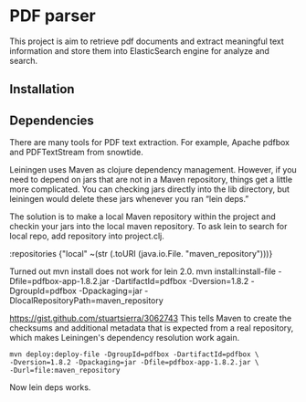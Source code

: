 # PDF parser

This project is aim to retrieve pdf documents and extract meaningful text information and store them into ElasticSearch engine for analyze and search.

## Installation

## Dependencies

There are many tools for PDF text extraction. For example, Apache pdfbox and PDFTextStream from snowtide.

Leiningen uses Maven as clojure dependency management. However, if you need to depend on jars that are not in a Maven repository, things get a little more complicated. You can checking jars directly into the lib directory, but leiningen would delete these jars whenever you ran “lein deps.”

The solution is to make a local Maven repository within the project and checkin your jars into the local maven repository. To ask lein to search for local repo, add repository into project.clj.

  :repositories {"local" ~(str (.toURI (java.io.File. "maven_repository")))}

  Turned out mvn install does not work for lein 2.0.
    mvn install:install-file -Dfile=pdfbox-app-1.8.2.jar -DartifactId=pdfbox -Dversion=1.8.2 -DgroupId=pdfbox -Dpackaging=jar -DlocalRepositoryPath=maven_repository

  https://gist.github.com/stuartsierra/3062743
  This tells Maven to create the checksums and additional metadata that is expected from a real repository, which makes Leiningen's dependency resolution work again.
  
    mvn deploy:deploy-file -DgroupId=pdfbox -DartifactId=pdfbox \
    -Dversion=1.8.2 -Dpackaging=jar -Dfile=pdfbox-app-1.8.2.jar \
    -Durl=file:maven_repository

  Now lein deps works.